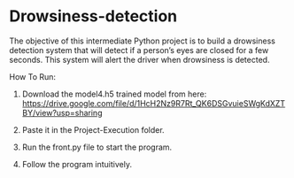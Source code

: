 # Drowsiness-detection
The objective of this intermediate Python project is to build a drowsiness detection system that will detect if a person’s eyes are closed for a few seconds. This system will alert the driver when drowsiness is detected.

How To Run:

1. Download the model4.h5 trained model from here: https://drive.google.com/file/d/1HcH2Nz9R7Rt_QK6DSGvuieSWgKdXZTBY/view?usp=sharing

2. Paste it in the Project-Execution folder.

3. Run the front.py file to start the program.

4. Follow the program intuitively.
